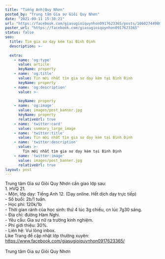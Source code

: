 ```yaml
---
title: "Tiếng Anh|Quy Nhơn"
posted_by: "Trung tâm Gia sư Giỏi Quy Nhơn"
date: "2021-09-11 15:30:21"
url: "https://facebook.com/giasugioiquynhon0917623365/posts/1060274498044543"
poster_url: "https://facebook.com/giasugioiquynhon0917623365"
status: false
seo:
  title: Tìm gia sư dạy kèm tại Bình Định
  description: >-
    
  extra:
    - name: 'og:type'
      value: article
      keyName: property
    - name: 'og:title'
      value: Tin mới nhất tìm gia sư dạy kèm tại Bình Định
      keyName: property
    - name: 'og:description'
      value: >-
        
      keyName: property
    - name: 'og:image'
      value: images/post_banner.jpg
      keyName: property
      relativeUrl: true
    - name: 'twitter:card'
      value: summary_large_image
    - name: 'twitter:title'
      value: Tin mới nhất tìm gia sư dạy kèm tại Bình Định
    - name: 'twitter:description'
      value: >-
        Tin mới nhất tìm gia sư dạy kèm tại Bình Định
    - name: 'twitter:image'
      value: images/post_banner.jpg
      relativeUrl: true
layout: post
---
```

Trung tâm Gia sư Giỏi Quy Nhơn cần giao lớp sau:<br>1. HVQ 21.<br>- Môn, lớp dạy: Tiếng Anh 12. (Dạy online. Hết dịch dạy trực tiếp)<br>- Số buổi: 2b/1 tuần.<br>- Học phí: 120k/1b<br>- Thời gian rảnh của học sinh: thứ 4 lúc 3g chiều, cn lúc 7g30 sáng.<br>- Địa chỉ: đường Hàm Nghi.<br>- Yêu cầu: Gia sư nữ ra trường kinh nghiệm.<br>- Phí giới thiệu: 30%.<br>- Liên hệ: Vui lòng inbox.<br>Like Trang để cập nhật lớp thường xuyên: https://www.facebook.com/giasugioiquynhon0917623365/<br><br>Trung tâm Gia sư Giỏi Quy Nhơn
